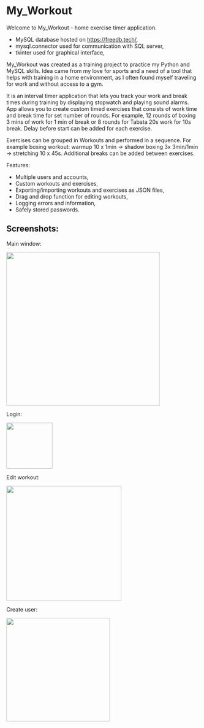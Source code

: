 <h1>My_Workout</h1>
Welcome to My_Workout - home exercise timer application.

- MySQL database hosted on https://freedb.tech/,
- mysql.connector used for communication with SQL server,
- tkinter used for graphical interface,

My_Workout was created as a training project to practice my Python and MySQL skills. Idea came from my love for sports and a need of a tool that helps with training in a home environment, as I often found myself traveling for work and without access to a gym. 

It is an interval timer application that lets you track your work and break times during training by displaying stopwatch and playing sound alarms. App allows you to create custom timed exercises that consists of work time and break time for set number of rounds. For example, 12 rounds of boxing 3 mins of work for 1 min of break or 8 rounds for Tabata 20s work for 10s break. Delay before start can be added for each exercise.

Exercises can be grouped in Workouts and performed in a sequence. For example boxing workout: warmup 10 x 1min -> shadow boxing 3x 3min/1min -> stretching 10 x 45s. Additional breaks can be added between exercises.


Features:
- Multiple users and accounts,
- Custom workouts and exercises,
- Exporting/importing workouts and exercises as JSON files,
- Drag and drop function for editing workouts,
- Logging errors and information,
- Safely stored passwords.

<h2>Screenshots:</h2>

Main window:

<img src="https://user-images.githubusercontent.com/115980948/221185540-efdf3d66-1091-4eee-9d7b-25635cc1d2e3.png" style="height:400px">
 
Login:

<img src="https://user-images.githubusercontent.com/115980948/221187226-5384900b-3d52-491c-b99a-d36312e8d02f.png" style="height:120px">

Edit workout:

<img src="https://user-images.githubusercontent.com/115980948/221187261-5ce6f8b9-22c5-47c4-ac68-6661876d97f6.png" style="height:300px">

Create user:

<img src="https://user-images.githubusercontent.com/115980948/221187242-1b377c94-769c-473b-ba4a-4cca0a97cd1b.png" style="height:270px">

